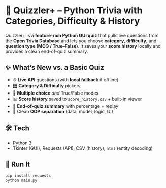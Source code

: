 # 🧠 Quizzler+ – Python Trivia with Categories, Difficulty & History

Quizzler+ is a **feature-rich Python GUI quiz** that pulls live questions from the **Open Trivia Database** and lets you choose **category**, **difficulty**, and **question type (MCQ / True–False)**. It saves your **score history** locally and provides a clean end-of-quiz summary.

## ✨ What’s New vs. a Basic Quiz
- 🌐 **Live API** questions (with **local fallback** if offline)
- 🎛 **Category & Difficulty** pickers
- 🔀 **Multiple choice** *and* True/False modes
- 📊 **Score history** saved to `score_history.csv` + built-in viewer
- 🧠 **End-of-quiz summary** with percentage + replay
- 🧩 Clean **OOP separation** (data, model, logic, UI)

## 🛠 Tech
- Python 3
- Tkinter (GUI), Requests (API), CSV (history), `html` (entity decoding)

## 🚀 Run It
```bash
pip install requests
python main.py

